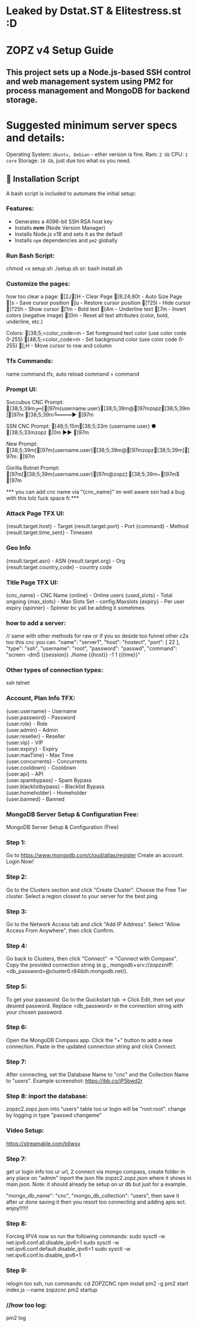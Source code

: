 # Leaked by Dstat.ST & Elitestress.st :D

# ZOPZ v4 Setup Guide
This project sets up a Node.js-based SSH control and web management system
using PM2 for process management and MongoDB for backend storage.
---
# Suggested minimum server specs and details:
Operating System: `Ubuntu, Debian` - ether version is fine.
Ram: `2 Gb`
CPU: `1 core`
Storage: `10 Gb`, just due too what os you need.

## 🔧 Installation Script
A bash script is included to automate the initial setup:

### Features:
- Generates a 4096-bit SSH RSA host key
- Installs **nvm** (Node Version Manager)
- Installs Node.js v18 and sets it as the default
- Installs `npm` dependencies and `pm2` globally

### Run Bash Script:
chmod +x setup.sh
./setup.sh
or:
bash install.sh

### Customize the pages:
how too clear a page:
[2J[H     - Clear Page
[8;24;80t   - Auto Size Page
[s          - Save cursor position
[u          - Restore cursor position
[?25l       - Hide cursor
[?25h       - Show cursor
[1m         - Bold text
[4m         - Underline text
[7m         - Invert colors (negative image)
[0m         - Reset all text attributes (color, bold, underline, etc.)

Colors:
[38;5;<color_code>m   - Set foreground text color (use color code 0-255)
[48;5;<color_code>m   - Set background color (use color code 0-255)
[<row>;<column>H      - Move cursor to row <row> and column <column>

### Tfx Commands:
name command.tfx, auto reload command = command

### Prompt UI:
Succubus CNC Prompt:
[38;5;39m╔═[[97m{username.user}[38;5;39m@[97mzopz[38;5;39m][97m
[38;5;39m╚════► [97m

SSN CNC Prompt:
[48;5;15m[38;5;33m {username.user} ● [38;5;33mzopz [0m ►► [97m

New Prompt:
[38;5;39m[[97m{username.user}[38;5;39m@[97mzopz[38;5;39m][97m: [97m

Gorilla Botnet Prompt:
[97m[[38;5;39m{username.user}[97m@zopz]:[38;5;39m~[97m$ [97m

*** you can add cnc name via "{cnc_name}" im well aware ssn had a bug with this lolz fuck space fr.***

### Attack Page TFX UI:
{result.target.host}         - Target
{result.target.port}         - Port
{command}                    - Method
{result.target.time_sent}    - Timesent

### Geo Info
{result.target.asn}          - ASN
{result.target.org}          - Org
{result.target.country_code} - country code

### Title Page TFX UI:
{cnc_name}                   - CNC Name
{online}                     - Online users
{used_slots}                 - Total ongoing
{max_slots}                  - Max Slots Set - config.Maxslots
{expiry}                     - Per user expiry
{spinner}                    - Spinner bc yall be adding it sometimes.

### how to add a server:
// same with other methods for raw or if you so deside too funnel other c2s too this cnc you can.
"name": "server1",
"host": "hostect",
"port": [
  22
],
"type": "ssh",
"username": "root",
"password": "passwd",
"command": "screen -dmS {{session}} ./home {{host}} -1 1 {{time}}"

### Other types of connection types:
ssh
telnet

### Account, Plan Info TFX:
{user.username}              - Username  
{user.password}              - Password  
{user.role}                  - Role  
{user.admin}                 - Admin  
{user.reseller}              - Reseller  
{user.vip}                   - VIP  
{user.expiry}                - Expiry  
{user.maxTime}               - Max Time  
{user.concurrents}           - Concurrents  
{user.cooldown}              - Cooldown  
{user.api}                   - API  
{user.spambypass}            - Spam Bypass  
{user.blacklistbypass}       - Blacklist Bypass  
{user.homeholder}            - Homeholder  
{user.banned}                - Banned  

### MongoDB Server Setup & Configuration Free:
MongoDB Server Setup & Configuration (Free)

### Step 1:
Go to https://www.mongodb.com/cloud/atlas/register
Create an account.
Login Now!

### Step 2:
Go to the Clusters section and click "Create Cluster".
Choose the Free Tier cluster.
Select a region closest to your server for the best ping.

### Step 3:
Go to the Network Access tab and click "Add IP Address".
Select "Allow Access From Anywhere", then click Confirm.

### Step 4:
Go back to Clusters, then click "Connect" → "Connect with Compass".
Copy the provided connection string (e.g.,
mongodb+srv://zopzsniff:<db_password>@cluster0.r84ibih.mongodb.net/).

### Step 5:
To get your password:
Go to the Quickstart tab → Click Edit, then set your desired password.
Replace <db_password> in the connection string with your chosen password.

### Step 6:
Open the MongoDB Compass app.
Click the "+" button to add a new connection.
Paste in the updated connection string and click Connect.

### Step 7:
After connecting, set the Database Name to "cnc" and the Collection Name to "users".
Example screenshot: https://ibb.co/jP5bwd2r

### Step 8: inport the database: 
zopzc2.zopz.json into "users" table too ur login will be "root:root".
change by logging in type "passwd changeme"

### Video Setup:
https://streamable.com/tdiwsx

### Step 7:
 get ur login info too ur url, 2 connect via mongo compass, create folder in any place on "admin" inport the json file zopzc2.zopz.json
where it shows in main.json.
Note: it should already be setup on ur db but just for a example.

"mongo_db_name": "cnc",
"mongo_db_collection": "users",
then save it after ur done saving it then you resort too connecting and adding apis ect. enjoy!!!!!!

### Step 8: 
Forcing IPV4 now so run the following commands:
sudo sysctl -w net.ipv6.conf.all.disable_ipv6=1
sudo sysctl -w net.ipv6.conf.default.disable_ipv6=1
sudo sysctl -w net.ipv6.conf.lo.disable_ipv6=1

### Step 9:
relogin too ssh, run commands:
cd ZOPZCNC
npm install pm2 -g
pm2 start index.js --name zopzcnc
pm2 startup

### //how too log:
pm2 log